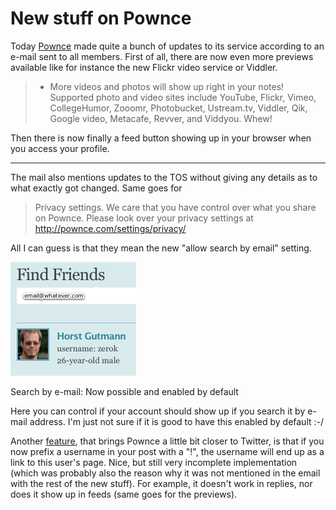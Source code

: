 # New stuff on Pownce

Today [Pownce](http://pownce.com) made quite a bunch of updates to its service according to an e-mail sent to all members. First of all, there are now even more previews available like for instance the new Flickr video service or Viddler. 

> - More videos and photos will show up right in your notes! Supported photo and video sites include YouTube, Flickr, Vimeo, CollegeHumor, Zooomr, Photobucket, Ustream.tv, Viddler, Qik, Google video, Metacafe, Revver, and Viddyou. Whew!

Then there is now finally a feed button showing up in your browser when you access your profile.

-------------------------------

The mail also mentions updates to the TOS without giving any details as to what exactly got changed. Same goes for 

> Privacy settings. We care that you have control over what you share on Pownce. Please look over your privacy settings at http://pownce.com/settings/privacy/

All I can guess is that they mean the new "allow search by email" setting.

<div class="figure"><img src="pownceemailsearch.png" alt=""/><p class="caption">Search by e-mail: Now possible and enabled by default</p></div>

Here you can control if your account should show up if you search it by e-mail address. I'm just not sure if it is good to have this enabled by default :-/

Another [feature](http://pownce.com/leahculver/notes/1776729/), that brings Pownce a little bit closer to Twitter, is that if you now prefix a username in your post with a "!", the username will end up as a link to this user's page. Nice, but still very incomplete implementation (which was probably also the reason why it was not mentioned in the email with the rest of the new stuff). For example, it doesn't work in replies, nor does it show up in feeds (same goes for the previews).
